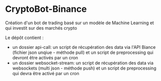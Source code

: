 # CryptoBot-Binance
Création d'un bot de trading basé sur un modèle de Machine Learning et qui investit sur des marchés crypto

Le dépôt contient : 
- un dossier api-call: un script de récupération des data via l'API Biance (fichier json unqiue - méthode pull)  et un script de preprocessing qui devront être activés par un cron 
- un dossier websocket-stream: un script de récupération des data via websockets (multi json - méthode push) et un script de preprocessing qui devra être activé par un cron
